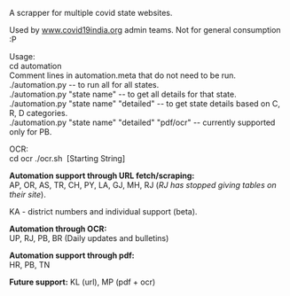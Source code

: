 A scrapper for multiple covid state websites.

Used by www.covid19india.org admin teams. Not for general consumption :P

Usage:  
cd automation  
Comment lines in automation.meta that do not need to be run.    
  ./automation.py -- to run all for all states.  
  ./automation.py "state name" -- to get all details for that state.  
  ./automation.py "state name" "detailed" -- to get state details based on C, R, D categories.  
  ./automation.py "state name" "detailed" "pdf/ocr" -- currently supported only for PB.

OCR:  
  cd ocr
  ./ocr.sh <Image Name> <State Name> [Starting String] <IsTranslationRequired>

**Automation support through URL fetch/scraping:**  
AP, OR, AS, TR, CH, PY, LA, GJ, MH, RJ (_RJ has stopped giving tables on their site_).

KA - district numbers and individual support (beta).

**Automation through OCR:**  
UP, RJ, PB, BR (Daily updates and bulletins)

**Automation support through pdf:**  
HR, PB, TN

**Future support:**
KL (url), MP (pdf + ocr)
